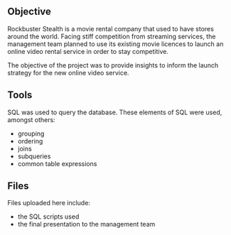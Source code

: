 ## Objective
Rockbuster Stealth is a movie rental company that used to have stores around the world.  Facing stiff competition from streaming services, the management team planned to use its existing movie licences to launch an online video rental service in order to stay competitive.

The objective of the project was to provide insights to inform the launch strategy for the new online video service.

## Tools
SQL was used to query the database. These elements of SQL were used, amongst others:
- grouping
- ordering
- joins
- subqueries
- common table expressions

## Files
Files uploaded here include:

- the SQL scripts used
- the final presentation to the management team
